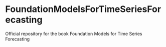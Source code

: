 # FoundationModelsForTimeSeriesForecasting
Official repository for the book Foundation Models for Time Series Forecasting
